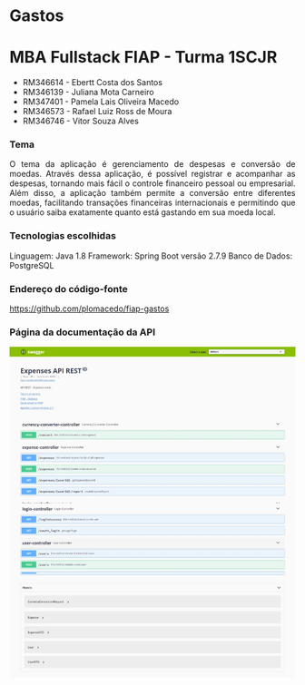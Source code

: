 # Gastos

# MBA Fullstack FIAP - Turma 1SCJR

+ RM346614 - Ebertt Costa dos Santos
+ RM346139 - Juliana Mota Carneiro
+ RM347401 - Pamela Lais Oliveira Macedo
+ RM346573 - Rafael Luiz Ross de Moura
+ RM346746 - Vitor Souza Alves 

### Tema
<p align="justify">
O tema da aplicação é gerenciamento de despesas e conversão de moedas. Através dessa aplicação, é possível registrar e acompanhar as despesas, tornando mais fácil o controle financeiro pessoal ou empresarial. Além disso, a aplicação também permite a conversão entre diferentes moedas, facilitando transações financeiras internacionais e permitindo que o usuário saiba exatamente quanto está gastando em sua moeda local.
</p>

### Tecnologias escolhidas
Linguagem: Java 1.8
Framework: Spring Boot versão 2.7.9
Banco de Dados: PostgreSQL

### Endereço do código-fonte 

https://github.com/plomacedo/fiap-gastos

### Página da documentação da API
![img.png](img.png)